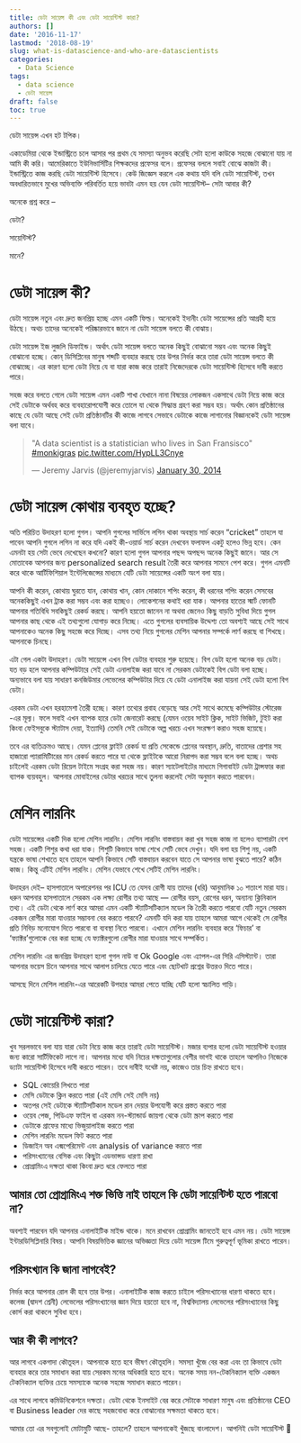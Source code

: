 ```yaml
---
title: ডেটা সায়েন্স কী এবং ডেটা সায়েন্টিস্ট কারা?
authors: []
date: '2016-11-17'
lastmod: '2018-08-19'
slug: what-is-datascience-and-who-are-datascientists
categories:
  - Data Science
tags:
  - data science
  - ডেটা সায়েন্স
draft: false
toc: true
---
```


ডেটা সায়েন্স এখন হট টপিক।

একাডেমিয়া থেকে ইন্ডাস্ট্রিতে চলে আসার পর প্রথম যে সমস্যা অনুভব করেছি সেটা হলো কাউকে সহজে বোঝানো যায় না আমি কী করি। আমেরিকাতে ইউনিভার্সিটির শিক্ষকদের প্রফেসর বলে। প্রফেসর বললে সবাই বোঝে কাজটা কী। ইন্ডাস্ট্রিতে কাজ করছি ডেটা সায়েন্টিস্ট হিসেবে। কেউ জিজ্ঞেস করলে এক কথায় যদি বলি ডেটা সায়েন্টিস্ট, তখন অবধারিতভাবে মুখের অভিব্যক্তি পরিবর্তিত হয়ে ভাবটা এমন হয় যেন ডেটা সায়েন্টিস্ট– সেটা আবার কী?

অনেকে প্রশ্ন করে –

ডেটা?

সায়েন্টিস্ট?

মানে?

# ডেটা সায়েন্স কী?

ডেটা সায়েন্স নতুন এবং দ্রুত জনপ্রিয় হচ্ছে এমন একটি ফিল্ড। অনেকেই ইদানীং ডেটা সায়েন্সের প্রতি আগ্রহী হয়ে উঠছে। অথচ তাদের অনেকেই পরিষ্কারভাবে জানে না ডেটা সায়েন্স বলতে কী বোঝায়।

ডেটা সায়েন্স ইজ লুজলি ডিফাইন্ড। অর্থাৎ ডেটা সায়েন্স বলতে অনেক কিছুই বোঝানো সম্ভব এবং অনেক কিছুই বোঝানো হচ্ছে। কোন্ ডিসিপ্লিনের মানুষ শব্দটি ব্যবহার করছে তার উপর নির্ভর করে তারা ডেটা সায়েন্স বলতে কী বোঝাচ্ছে। এর কারণ হলো ডেটা নিয়ে যে বা যারা কাজ করে তারাই নিজেদেরকে ডেটা সায়েন্টিস্ট হিসেবে দাবী করতে পারে।

সহজ করে বলতে গেলে ডেটা সায়েন্স এমন একটি শাখা যেখানে নানা বিষয়ের লোকজন একসাথে ডেটা নিয়ে কাজ করে সেই ডেটাকে অর্থবহ করে ব্যবহারোপযোগী করে তোলে যা থেকে সিদ্ধান্ত গ্রহণ করা সম্ভব হয়। অর্থাৎ কোন প্রতিষ্ঠানের কাছে যে ডেটা আছে সেই ডেটা প্রতিষ্ঠানটির কী কাজে লাগবে সেভাবে ডেটাকে কাজে লাগানোর বিজ্ঞানকেই ডেটা সায়েন্স বলা যাবে।

<blockquote class="twitter-tweet" data-lang="en"><p lang="en" dir="ltr">&quot;A data scientist is a statistician who lives in San Fransisco&quot; <a href="https://twitter.com/hashtag/monkigras?src=hash&amp;ref_src=twsrc%5Etfw">#monkigras</a> <a href="http://t.co/HypLL3Cnye">pic.twitter.com/HypLL3Cnye</a></p>&mdash; Jeremy Jarvis (@jeremyjarvis) <a href="https://twitter.com/jeremyjarvis/status/428848527226437632?ref_src=twsrc%5Etfw">January 30, 2014</a></blockquote>
<script async src="https://platform.twitter.com/widgets.js" charset="utf-8"></script>

# ডেটা সায়েন্স কোথায় ব্যবহৃত হচ্ছে?

অতি পরিচিত উদাহরণ হলো গুগল। আপনি গুগলের সার্ভিসে লগিন থাকা অবস্থায় সার্চ করেন “cricket” তাহলে যা পাবেন আপনি গুগলে লগিন না করে যদি একই কী-ওয়ার্ড সার্চ করেন দেখবেন ফলাফল একটু হলেও ভিন্ন হবে। কেন এমনটা হয় সেটা ভেবে দেখেছেন কখনো? কারণ হলো গুগল আপনার পছন্দ অপছন্দ অনেক কিছুই জানে। আর সে মোতাবেক আপনার জন্য personalized search result তৈরী করে আপনার সামনে পেশ করে। গুগল এমনটি করে থাকে আর্টিফিশিয়াল ইন্টেলিজেন্সের মাধ্যমে যেটি ডেটা সায়েন্সের একটি অংশ বলা যায়।

আপনি কী করেন, কোথায় ঘুরতে যান, কোথায় খান, কোন দোকানে শপিং করেন, কী ধরনের শপিং করেন সেসবের অনেককিছুই এখন ট্রাক করা সম্ভব এবং করা হচ্ছেও। লোকেশনের কথাই ধরা যাক। আপনার হাতের স্মার্ট ফোনটি আপনার গতিবিধি সবকিছুই রেকর্ড করছে। আপনি হয়তো জানেন না অথবা জেনেও কিছু বাড়তি সুবিধা দিয়ে গুগল আপনার কাছ থেকে এই তথ্যগুলো যোগাড় করে নিচ্ছে। এতে গুগলের ব্যবসায়িক উদ্দেশ্য তো অবশ্যই আছে সেই সাথে আপনাকেও অনেক কিছু সহজে করে দিচ্ছে। এসব তথ্য নিয়ে গুগলের মেশিন আপনার সম্পর্কে লার্ণ করছে বা শিখছে। আপনাকে চিনছে।

এটা গেল একটা উদাহরণ। ডেটা সায়েন্সে এখন বিগ ডেটার ব্যবহার শুরু হয়েছে। বিগ ডেটা হলো অনেক বড় ডেটা। যত বড় হলে আপনার কম্পিউটারে সেই ডেটা এনালাইজ করা যাবে না সেরকম ডেটাকেই বিগ ডেটা বলা হচ্ছে। অন্যভাবে বলা যায় সাধারণ কনজিউমার লেভেলের কম্পিউটার দিয়ে যে ডেটা এনালাইজ করা যায়না সেই ডেটা হলো বিগ ডেটা।

এরকম ডেটা এখন হরহামেশা তৈরী হচ্ছে। কারণ তথ্যের প্রবাহ বেড়েছে আর সেই সাথে কমেছে কম্পিউটার স্টোরেজ -এর মূল্য। ফলে সবাই এখন ব্যাপক হারে ডেটা জেনারেট করছে (যেমন ওয়েব সাইট ক্লিক, সাইট ভিজিট, টুইট করা কিংবা ফেইসবুকে স্ট্যাটাস দেয়া, ইত্যাদি) তেমনি সেই ডেটাকে অল্প খরচে এখন সংরক্ষণ করাও সহজ হয়েছে।

তবে এর ব্যতিক্রমও আছে। যেমন প্লেনের ফ্লাইট রেকর্ড যা প্রতি সেকেন্ডে প্লেনের অবস্থান, দ্রুতি, বাতাদের প্রেশার সহ হাজারো প্যারামিটিারের মান রেকর্ড করতে পারে যা থেকে ফ্লাইটকে আরো নিরাপদ করা সম্ভব বলে বলা হচ্ছে। অথচ চাইলেই এরকম ডেটা রিয়েল টাইমে সংগ্রহ করা সহজ নয়। কারণ স্যাটেলাইটের মাধ্যমে গিগাবাইট ডেটা ট্রান্সফার করা ব্যাপক ব্যয়বহুল। আপনার মোবাইলের ডেটার খরচের সাথে তুলনা করলেই সেটা অনুমান করতে পারবেন।

# মেশিন লারনিং

ডেটা সায়েন্সের একটি দিক হলো মেশিন লারনিং। মেশিন লারনিং বাস্তবায়ন করা খুব সহজ কাজ না হলেও ব্যাপারটা বেশ সহজ। একটি শিশুর কথা ধরা যাক। শিশুটি কিভাবে ভাষা শেখে সেটি ভেবে দেখুন। যদি বলা হয় শিশু নয়, একটি যন্ত্রকে ভাষা শেখাতে হবে তাহলে আপনি কিভাবে সেটি বাস্তবায়ন করবেন যাতে সে আপনার ভাষা বুঝতে পারে? কঠিন কাজ। কিন্তু এটিই মেশিন লারনিং। মেশিন যেভাবে শেখে সেটিই মেশিন লারনিং।

উদাহরন দেই– হাসপাতালে অপারেশনর পর ICU তে যেসব রোগী যায় তাদের (ধরি) আনুমানিক ১০ শতাংশ মারা যায়। ধরুন আপনার হাসপাতালে সেরকম এক লক্ষ্য রোগীর তথ্য আছে — রোগীর বয়স, রোগের ধরন, অন্যান্য ক্লিনিকাল তথ্য। এই ডেটা থেকে লার্ণ করে আমরা এমন একটি স্ট্যাটিসটিক্যাল মডেল কি তৈরী করতে পারবো যেটি নতুন সেরকম একজন রোগীর মারা যাওয়ার সম্ভাবনা বের করতে পারবে? এমনটি যদি করা যায় তাহলে আমরা আগে থেকেই সে রোগীর প্রতি নিবিড় মনোযোগ দিতে পারবো বা ব্যবস্থা নিতে পারবো। এখানে মেশিন লারনিং ব্যবহার করে ‘ফিচার’ বা ‘ফ্যাক্টর’গুলোকে বের করা হচ্ছে যে ফ্যাক্টরগুলো রোগীর মারা যাওয়ার সাথে সম্পর্কিত।

মেশিন লারনিং এর জনপ্রিয় উদাহরণ হলো গুগল নাউ বা Ok Google এবং এ্যাপল-এর সিরি এসিস্ট্যান্ট। তারা আপনার ভয়েস চিনে আপনার সাথে আলাপ চালিয়ে যেতে পারে এবং ছোটখাট প্রশ্নের উত্তরও দিতে পারে।

আসছে দিনে মেশিল লারনিং-এর আরেকটি উপহার আমরা পেতে যাচ্ছি যেটি হলো স্বচালিত গাড়ি।

# ডেটা সায়েন্টিস্ট কারা?
খুব সরলভাবে বলা যায় যারা ডেটা নিয়ে কাজ করে তারাই ডেটা সায়েন্টিস্ট। মজার ব্যপার হলো ডেটা সায়েন্টিস্ট হওয়ার জন্য কারো সার্টিফিকেট লাগে না। আপনার মধ্যে যদি নিচের দক্ষতাগুলোর বেশীর ভাগই থাকে তাহলে আপনিও নিজেকে ড্যাটা সায়েন্টিস্ট হিসেবে দাবী করতে পারেন। তবে দাবীই যথেষ্ট নয়, কাজেও তার চিহ্ন রাখতে হবে।

- SQL কোয়েরি লিখতে পারা
- মেসি ডেটাকে ক্লিন করতে পারা (এই মেসি সেই মেসি নয়)
- অতপর সেই ডেটাকে স্ট্যাটিসটিকাল মডেল রান দেয়ার উপযোগী করে প্রস্তত করতে পারা
- ওয়েব পেজ, পিডিএফ ফাইল বা এরকম নন-স্ট্যান্ডার্ড জায়গা থেকে ডেটা স্ক্রাপ করতে পারা
- ডেটাকে গ্রাফের মাধ্যে ভিজুয়ালাইজ করতে পারা
- মেশিন লারনিং মডেল ফিট করতে পারা
- ডিজাইন অব এক্মপেরিমেন্ট এবং analysis of variance করতে পারা
- পরিসংখ্যানের বেসিক এবং কিছুটা এডভান্সড ধারণা রাখা
- প্রোগ্রামিংএ দক্ষতা থাকা কিংবা দ্রুত ধরে ফেলতে পারা

## আমার তো প্রোগ্রামিংএ শক্ত ভিত্তি নাই তাহলে কি ডেটা সায়েন্টিস্ট হতে পারবো না?

অবশ্যই পারবেন যদি আপনার এনালাইটিক মাইন্ড থাকে। মনে রাখবেন প্রোগ্রামিং জানতেই হবে এমন নয়। ডেটা সায়েন্স ইন্টারডিসিপ্লিনারি বিষয়। আপনি বিষয়ভিত্তিক জ্ঞানের অভিজ্ঞতা দিয়ে ডেটা সায়েন্স টিমে গুরুত্বপূর্ণ ভূমিকা রাখতে পারেন।

## পরিসংখ্যান কি জানা লাগবেই?
নির্ভর করে আপনার রোল কী হবে তার উপর। এনালাইটিক কাজ করতে চাইলে পরিসংখ্যানের ধারণা থাকতে হবে। কলেজ (দ্বাদশ শ্রেনী) লেভেলের পরিসংখ্যানের জ্ঞান দিয়ে হয়তো হবে না, বিশ্ববিদ্যালয় লেভেলের পরিসংখ্যানের কিছু কোর্স করা থাকলে সুবিধা হবে।

## আর কী কী লাগবে?
আর লাগবে একগাদা কৌতূহল। আপনাকে হতে হবে ভীষণ কৌতূহলি। সমস্যা খুঁজে বের করা এবং তা কিভাবে ডেটা ব্যবহার করে তার সমাধান করা যায় সেরকম মনের অধিকারি হতে হবে। অনেক সময় নন-টেকনিক্যাল ব্যক্তি একজন টেকনিক্যাল ব্যক্তির চেয়ে সমস্যাকে অনেক সহজে সমাধান করতে পারেন।

এর সাথে লাগবে কমিউনিকেশনে দক্ষতা। ডেটা থেকে ইনসাইট বের করে সেটাকে সাধারণ মানুষ এবং প্রতিষ্ঠানের CEO বা Business leader দের কাছে সহজবোধ্য করে বোঝানোর সক্ষমতা থাকতে হবে।

আমার তো এর সবগুলোই মোটামুটি আছে- তাহলে?
তাহলে আপনাকেই খুঁজছে বাংলাদেশ। আপনিই ডেটা সায়েন্টিস্ট 🙂
